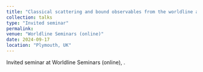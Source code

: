 ```yaml
---
title: "Classical scattering and bound observables from the worldline approach to the two-body problem"
collection: talks
type: "Invited seminar"
permalink: 
venue: "Worldline Seminars (online)"
date: 2024-09-17
location: "Plymouth, UK"
---
```

Invited seminar at Worldline Seminars (online), .
